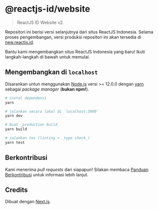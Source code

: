 # @reactjs-id/website

> ReactJS ID Website v2.

Repositori ini berisi versi selanjutnya dari situs ReactJS Indonesia. Selama proses pengembangan, versi produksi repositori ini akan tersedia di [new.reactjs.id](https://new.reactjs.id/).

Bantu kami mengembangkan situs ReactJS Indonesia yang baru! Ikuti langkah-langkah di bawah untuk memulai.

## Mengembangkan di `localhost`

Disarankan untun menggunakan [Node.js](https://nodejs.org/en/) versi >= 12.0.0 dengan [yarn](https://yarnpkg.com/) sebagai _package manager_ (**bukan npm!**).

```bash
# instal dependensi
yarn

# jalankan secara lokal di `localhost:3000`
yarn dev

# buat _production build_
yarn build

# jalankan tes (linting + _type check_)
yarn test
```

## Berkontribusi

Kami menerima _pull requests_ dari siapapun! Silakan membaca [Panduan Berkontribusi](CONTRIBUTING.md) untuk informasi lebih lanjut.

## Credits

Dibuat dengan [Next.js](https://nextjs.org/).
